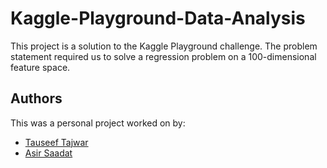 # Kaggle-Playground-Data-Analysis

This project is a solution to the Kaggle Playground challenge. The problem statement required us to solve a regression problem on a 100-dimensional
feature space. 


## Authors
This was a personal project worked on by: 
- [Tauseef Tajwar](https://github.com/tauseef09)
- [Asir Saadat](https://github.com/Muftiqur1111)
